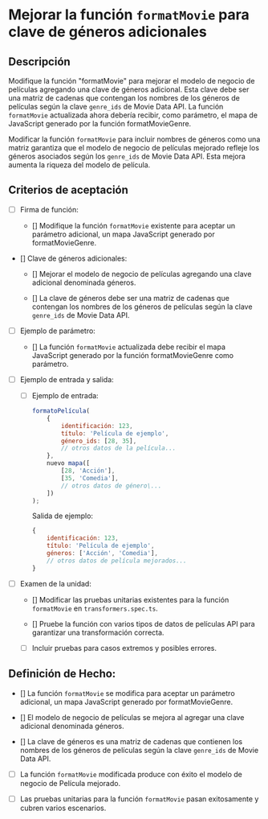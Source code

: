 # Mejorar la función `formatMovie` para clave de géneros adicionales

## Descripción

Modifique la función "formatMovie" para mejorar el modelo de negocio de películas agregando una clave de géneros adicional. Esta clave debe ser una matriz de cadenas que contengan los nombres de los géneros de películas según la clave `genre_ids` de Movie Data API. La función `formatMovie` actualizada ahora debería recibir, como parámetro, el mapa de JavaScript generado por la función formatMovieGenre.

Modificar la función `formatMovie` para incluir nombres de géneros como una matriz garantiza que el modelo de negocio de películas mejorado refleje los géneros asociados según los `genre_ids` de Movie Data API. Esta mejora aumenta la riqueza del modelo de película.

## Criterios de aceptación

- [ ] Firma de función:

     - [] Modifique la función `formatMovie` existente para aceptar un parámetro adicional, un mapa JavaScript generado por formatMovieGenre.

- [] Clave de géneros adicionales:

     - [] Mejorar el modelo de negocio de películas agregando una clave adicional denominada géneros.

     - [] La clave de géneros debe ser una matriz de cadenas que contengan los nombres de los géneros de películas según la clave `genre_ids` de Movie Data API.

- [ ] Ejemplo de parámetro:

     - [] La función `formatMovie` actualizada debe recibir el mapa JavaScript generado por la función formatMovieGenre como parámetro.

- [ ] Ejemplo de entrada y salida:

     - [ ] Ejemplo de entrada:

         ```js
         formatoPelícula(
             {
                 identificación: 123,
                 título: 'Película de ejemplo',
                 género_ids: [28, 35],
                 // otros datos de la película...
             },
             nuevo mapa([
                 [28, 'Acción'],
                 [35, 'Comedia'],
                 // otros datos de género\...
             ])
         );
         ```
        
         Salida de ejemplo:

         ```js
         {
             identificación: 123,
             título: 'Película de ejemplo',
             géneros: ['Acción', 'Comedia'],
             // otros datos de película mejorados...
         }
         ```

- [ ] Examen de la unidad:

     - [] Modificar las pruebas unitarias existentes para la función `formatMovie` en `transformers.spec.ts`.

     - [] Pruebe la función con varios tipos de datos de películas API para garantizar una transformación correcta.

     - [ ] Incluir pruebas para casos extremos y posibles errores.

## Definición de Hecho:

- [] La función `formatMovie` se modifica para aceptar un parámetro adicional, un mapa JavaScript generado por formatMovieGenre.

- [] El modelo de negocio de películas se mejora al agregar una clave adicional denominada géneros.

- [] La clave de géneros es una matriz de cadenas que contienen los nombres de los géneros de películas según la clave `genre_ids` de Movie Data API.

- [ ] La función `formatMovie` modificada produce con éxito el modelo de negocio de Película mejorado.

- [ ] Las pruebas unitarias para la función `formatMovie` pasan exitosamente y cubren varios escenarios.